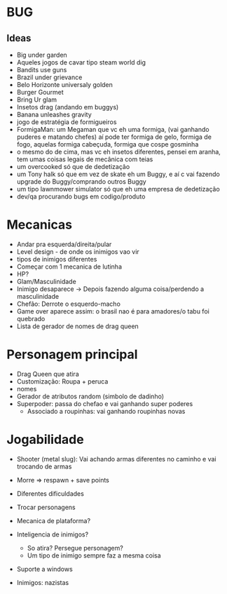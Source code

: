 # BUG

## Ideas

- Big under garden
- Aqueles jogos de cavar tipo steam world dig
- Bandits use guns
- Brazil under grievance
- Belo Horizonte universaly golden
- Burger Gourmet
- Bring Ur glam
- Insetos drag (andando em buggys)
- Banana unleashes gravity
- jogo de estratégia de formigueiros
- FormigaMan: um Megaman que vc eh uma formiga, (vai ganhando puderes e matando chefes) aí pode ter formiga de gelo, formiga de fogo, aquelas formiga cabeçuda, formiga que cospe gosminha
- o mesmo do de cima, mas vc eh insetos diferentes, pensei em aranha, tem umas coisas legais de mecânica com teias
- um overcooked só que de dedetização
- um Tony halk só que em vez de skate eh um Buggy, e aí c vai fazendo upgrade do Buggy/comprando outros Buggy
- um tipo lawnmower simulator só que eh uma empresa de dedetização
- dev/qa procurando bugs em codigo/produto

# Mecanicas

- Andar pra esquerda/direita/pular
- Level design - de onde os inimigos vao vir
- tipos de inimigos diferentes
- Começar com 1 mecanica de lutinha
- HP?
- Glam/Masculinidade
- Inimigo desaparece -> Depois fazendo alguma coisa/perdendo a masculinidade
- Chefão: Derrote o esquerdo-macho
- Game over aparece assim: o brasil nao é para amadores/o tabu foi quebrado
- Lista de gerador de nomes de drag queen

# Personagem principal

- Drag Queen que atira
- Customização: Roupa + peruca
- nomes
- Gerador de atributos random (simbolo de dadinho)
- Superpoder: passa do chefao e vai ganhando super poderes
  - Associado a roupinhas: vai ganhando roupinhas novas

# Jogabilidade

- Shooter (metal slug): Vai achando armas diferentes no caminho e vai trocando de armas
- Morre => respawn + save points
- Diferentes dificuldades
- Trocar personagens

- Mecanica de plataforma?
- Inteligencia de inimigos?
  - So atira? Persegue personagem?
  - Um tipo de inimigo sempre faz a mesma coisa
- Suporte a windows
- Inimigos: nazistas
